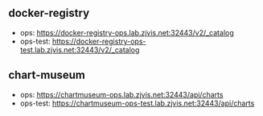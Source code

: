 ## docker-registry
* ops: https://docker-registry-ops.lab.zjvis.net:32443/v2/_catalog
* ops-test: https://docker-registry-ops-test.lab.zjvis.net:32443/v2/_catalog

## chart-museum
* ops: https://chartmuseum-ops.lab.zjvis.net:32443/api/charts
* ops-test: https://chartmuseum-ops-test.lab.zjvis.net:32443/api/charts
